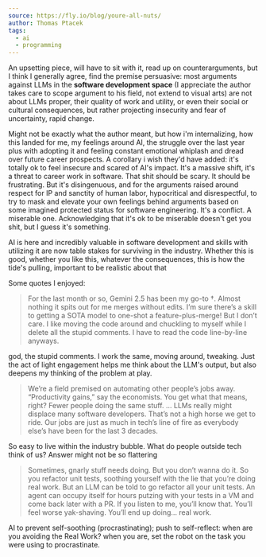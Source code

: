 ```yaml
---
source: https://fly.io/blog/youre-all-nuts/
author: Thomas Ptacek
tags:
  - ai
  - programming
---
```

An upsetting piece, will have to sit with it, read up on counterarguments, but I think I generally agree, find the premise persuasive: most arguments against LLMs in the **software development space** (I appreciate the author takes care to scope argument to his field, not extend to visual arts) are not about LLMs proper, their quality of work and utility, or even their social or cultural consequences, but rather projecting insecurity and fear of uncertainty, rapid change.

Might not be exactly what the author meant, but how i'm internalizing, how this landed for me, my feelings around AI, the struggle over the last year plus with adopting it and feeling constant emotional whiplash and dread over future career prospects. A corollary i wish they'd have added: it's totally ok to feel insecure and scared of AI's impact. It's a massive shift, it's a threat to career work in software. That shit should be scary. It should be frustrating. But it's disingenuous, and for the arguments raised around respect for IP and sanctity of human labor, hypocritical and disrespectful, to try to mask and elevate your own feelings behind arguments based on some imagined protected status for software engineering. It's a conflict. A miserable one. Acknowledging that it's ok to be miserable doesn't get you shit, but I guess it's something.

AI is here and incredibly valuable in software development and skills with utilizing it are now table stakes for surviving in the industry. Whether this is good, whether you like this, whatever the consequences, this is how the tide's pulling, important to be realistic about that

Some quotes I enjoyed:

> For the last month or so, Gemini 2.5 has been my go-to †. Almost nothing it spits out for me merges without edits. I’m sure there’s a skill to getting a SOTA model to one-shot a feature-plus-merge! But I don’t care. I like moving the code around and chuckling to myself while I delete all the stupid comments. I have to read the code line-by-line anyways.

god, the stupid comments. I work the same, moving around, tweaking. Just the act of light engagement helps me think about the LLM's output, but also deepens my thinking of the problem at play.

> We’re a field premised on automating other people’s jobs away. “Productivity gains,” say the economists. You get what that means, right? Fewer people doing the same stuff. ... LLMs really might displace many software developers. That’s not a high horse we get to ride. Our jobs are just as much in tech’s line of fire as everybody else’s have been for the last 3 decades.

So easy to live within the industry bubble. What do people outside tech think of us? Answer might not be so flattering

> Sometimes, gnarly stuff needs doing. But you don’t wanna do it. So you refactor unit tests, soothing yourself with the lie that you’re doing real work. But an LLM can be told to go refactor all your unit tests. An agent can occupy itself for hours putzing with your tests in a VM and come back later with a PR. If you listen to me, you’ll know that. You’ll feel worse yak-shaving. You’ll end up doing… real work.

AI to prevent self-soothing (procrastinating); push to self-reflect: when are you avoiding the Real Work? when you are, set the robot on the task you were using to procrastinate. 